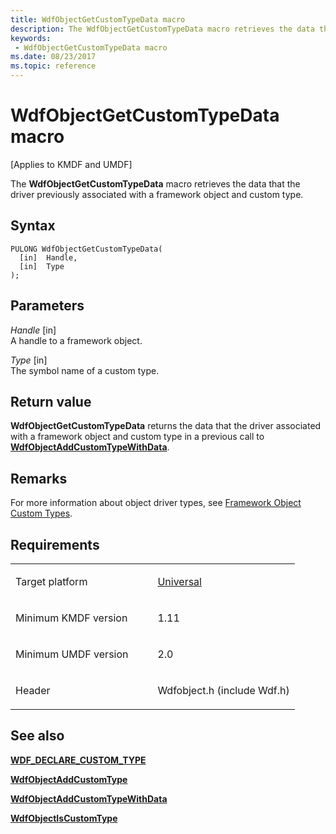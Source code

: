```yaml
---
title: WdfObjectGetCustomTypeData macro
description: The WdfObjectGetCustomTypeData macro retrieves the data that the driver previously associated with a framework object and custom type.
keywords:
 - WdfObjectGetCustomTypeData macro
ms.date: 08/23/2017
ms.topic: reference
---
```


# WdfObjectGetCustomTypeData macro


\[Applies to KMDF and UMDF\]

The **WdfObjectGetCustomTypeData** macro retrieves the data that the driver previously associated with a framework object and custom type.

## Syntax

```ManagedCPlusPlus
PULONG WdfObjectGetCustomTypeData(
  [in]  Handle,
  [in]  Type
);
```

## Parameters

*Handle* \[in\]  
A handle to a framework object.

*Type* \[in\]  
The symbol name of a custom type.

## Return value

**WdfObjectGetCustomTypeData** returns the data that the driver associated with a framework object and custom type in a previous call to [**WdfObjectAddCustomTypeWithData**](wdfobjectaddcustomtypewithdata.md).

## Remarks

For more information about object driver types, see [Framework Object Custom Types](./framework-object-custom-types.md).

## Requirements

<table>
<colgroup>
<col width="50%" />
<col width="50%" />
</colgroup>
<tbody>
<tr class="odd">
<td><p>Target platform</p></td>
<td><a href="https://go.microsoft.com/fwlink/p/?linkid=531356" data-raw-source="[Universal](https://go.microsoft.com/fwlink/p/?linkid=531356)">Universal</a></td>
</tr>
<tr class="even">
<td><p>Minimum KMDF version</p></td>
<td><p>1.11</p></td>
</tr>
<tr class="odd">
<td><p>Minimum UMDF version</p></td>
<td><p>2.0</p></td>
</tr>
<tr class="even">
<td><p>Header</p></td>
<td>Wdfobject.h (include Wdf.h)</td>
</tr>
</tbody>
</table>

## See also


[**WDF_DECLARE_CUSTOM_TYPE**](wdf-declare-custom-type.md)

[**WdfObjectAddCustomType**](wdfobjectaddcustomtype.md)

[**WdfObjectAddCustomTypeWithData**](wdfobjectaddcustomtypewithdata.md)

[**WdfObjectIsCustomType**](wdfobjectiscustomtype.md)

 


